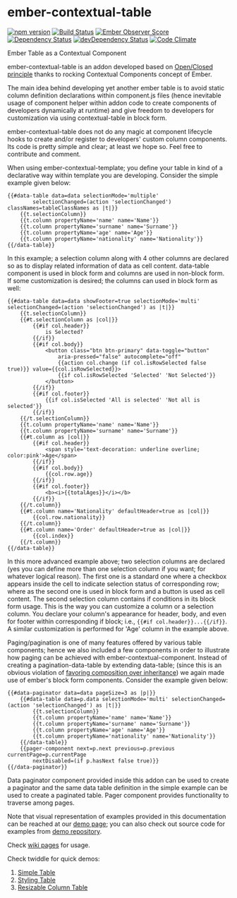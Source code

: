 # ember-contextual-table

[![npm version](https://badge.fury.io/js/ember-contextual-table.svg)](http://badge.fury.io/js/ember-contextual-table)
[![Build Status](https://travis-ci.org/tubitak-bilgem-yte/ember-contextual-table.svg?branch=master)](https://travis-ci.org/tubitak-bilgem-yte/ember-contextual-table)
[![Ember Observer Score](http://emberobserver.com/badges/ember-contextual-table.svg)](http://emberobserver.com/addons/ember-contextual-table)
[![Dependency Status](https://david-dm.org/tubitak-bilgem-yte/ember-contextual-table.svg)](https://david-dm.org/tubitak-bilgem-yte/ember-contextual-table)
[![devDependency Status](https://david-dm.org/tubitak-bilgem-yte/ember-contextual-table/dev-status.svg)](https://david-dm.org/tubitak-bilgem-yte/ember-contextual-table#info=devDependencies)
[![Code Climate](https://codeclimate.com/github/tubitak-bilgem-yte/ember-contextual-table/badges/gpa.svg)](https://codeclimate.com/github/tubitak-bilgem-yte/ember-contextual-table)


Ember Table as a Contextual Component

ember-contextual-table is an addon developed based on [Open/Closed principle](https://en.wikipedia.org/wiki/Open/closed_principle) thanks to rocking Contextual Components concept of Ember.

The main idea behind developing yet another ember table is to avoid static column definition declarations within component.js files (hence inevitable usage of component helper within addon code to create components of developers dynamically at runtime) and give freedom to developers for customization via using contextual-table in block form.

ember-contextual-table does not do any magic at component lifecycle hooks to create and/or register to developers' custom column components. Its code is pretty simple and clear; at least we hope so. Feel free to contribute and comment.

When using ember-contextual-template; you define your table in kind of a declarative way within template you are developing. Consider the simple example given below:

    {{#data-table data=data selectionMode='multiple' 
            selectionChanged=(action 'selectionChanged') classNames=tableClassNames as |t|}}
        {{t.selectionColumn}}
        {{t.column propertyName='name' name='Name'}}
        {{t.column propertyName='surname' name='Surname'}}
        {{t.column propertyName='age' name='Age'}}
        {{t.column propertyName='nationality' name='Nationality'}}
    {{/data-table}}

In this example; a selection column along with 4 other columns are declared so as to display related information of data as cell content. data-table component is used in block form and columns are used in non-block form. If some customization is desired; the columns can used in block form as well:

    {{#data-table data=data showFooter=true selectionMode='multi' selectionChanged=(action 'selectionChanged') as |t|}}
        {{t.selectionColumn}}
        {{#t.selectionColumn as |col|}}
            {{#if col.header}}
                is Selected?
            {{/if}}
            {{#if col.body}}
                <button class="btn btn-primary" data-toggle="button" 
                    aria-pressed="false" autocomplete="off"
                    {{action col.change (if col.isRowSelected false true)}} value={{col.isRowSelected}}>
                    {{if col.isRowSelected 'Selected' 'Not Selected'}}
                </button>
            {{/if}}
            {{#if col.footer}}
                {{if col.isSelected 'All is selected' 'Not all is selected'}}
            {{/if}}
        {{/t.selectionColumn}}
        {{t.column propertyName='name' name='Name'}}
        {{t.column propertyName='surname' name='Surname'}}
        {{#t.column as |col|}}
            {{#if col.header}}
                <span style='text-decoration: underline overline; color:pink'>Age</span>
            {{/if}}
            {{#if col.body}}
                {{col.row.age}}
            {{/if}}
            {{#if col.footer}}
                <b><i>{{totalAges}}</i></b>
            {{/if}}
        {{/t.column}}
        {{#t.column name='Nationality' defaultHeader=true as |col|}}
            {{col.row.nationality}}
        {{/t.column}}
        {{#t.column name='Order' defaultHeader=true as |col|}}
            {{col.index}}
        {{/t.column}}
    {{/data-table}}

In this more advanced example above; two selection columns are declared (yes you can define more than one selection column if you want; for whatever logical reason). The first one is a standard one where a checkbox appears inside the cell to indicate selection status of corresponding row; where as the second one is used in block form and a button is used as cell content. The second selection column contains if conditions in its block form usage. This is the way you can customize a column or a selection column. You declare your column's appearance for header, body, and even for footer within corresponding if block; i.e., `{{#if col.header}}...{{/if}}`. A similar customization is performed for 'Age' column in the example above.

Paging/pagination is one of many features offered by various table components; hence we also included a few components in order to illustrate how paging can be achieved with ember-contextual-component. Instead of creating a pagination-data-table by extending data-table; (since this is an obvious violation of [favoring composition over inheritance](https://en.wikipedia.org/wiki/Composition_over_inheritance)) we again made use of ember's block form components. Consider the example given below:

    {{#data-paginator data=data pageSize=3 as |p|}}
        {{#data-table data=p.data selectionMode='multi' selectionChanged=(action 'selectionChanged') as |t|}}
            {{t.selectionColumn}}
            {{t.column propertyName='name' name='Name'}}
            {{t.column propertyName='surname' name='Surname'}}
            {{t.column propertyName='age' name='Age'}}
            {{t.column propertyName='nationality' name='Nationality'}}
        {{/data-table}}
        {{pager-component next=p.next previous=p.previous currentPage=p.currentPage
            nextDisabled=(if p.hasNext false true)}}
    {{/data-paginator}}

Data paginator component provided inside this addon can be used to create a paginator and the same data table definition in the simple example can be used to create a paginated table. Pager component provides functionality to traverse among pages.

Note that visual representation of examples provided in this documentation can be reached at our [demo page](https://tubitak-bilgem-yte.github.io/ember-contextual-table/dist/index.html); you can also check out source code for examples from [demo repository](https://github.com/tubitak-bilgem-yte/ember-contextual-table-demo).


Check [wiki pages](https://github.com/tubitak-bilgem-yte/ember-contextual-table/wiki) for usage.

Check twiddle for quick demos:
 1. [Simple Table](https://ember-twiddle.com/6ef893dad915977f14d96274b23b72eb) 
 2. [Styling Table](https://ember-twiddle.com/72952ce22be2f6f2b5d8f30400d2f51c)
 3. [Resizable Column Table](https://ember-twiddle.com/8d12a4ddb466357171de8719a935880c)
 

